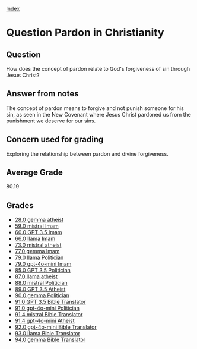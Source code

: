 
[Index](../../index.md)
# Question Pardon in Christianity
## Question
How does the concept of pardon relate to God's forgiveness of sin through Jesus Christ?

## Answer from notes
The concept of pardon means to forgive and not punish someone for his sin, as seen in the New Covenant where Jesus Christ pardoned us from the punishment we deserve for our sins.

## Concern used for grading
Exploring the relationship between pardon and divine forgiveness.

## Average Grade
80.19

## Grades
 * [28.0 gemma atheist](../answers/gemma_atheist/Pardon_in_Christianity.md)
 * [59.0 mistral Imam](../answers/mistral_Imam/Pardon_in_Christianity.md)
 * [60.0 GPT 3.5 Imam](../answers/GPT_3.5_Imam/Pardon_in_Christianity.md)
 * [66.0 llama Imam](../answers/llama_Imam/Pardon_in_Christianity.md)
 * [73.0 mistral atheist](../answers/mistral_atheist/Pardon_in_Christianity.md)
 * [77.0 gemma Imam](../answers/gemma_Imam/Pardon_in_Christianity.md)
 * [79.0 llama Politician](../answers/llama_Politician/Pardon_in_Christianity.md)
 * [79.0 gpt-4o-mini Imam](../answers/gpt-4o-mini_Imam/Pardon_in_Christianity.md)
 * [85.0 GPT 3.5 Politician](../answers/GPT_3.5_Politician/Pardon_in_Christianity.md)
 * [87.0 llama atheist](../answers/llama_atheist/Pardon_in_Christianity.md)
 * [88.0 mistral Politician](../answers/mistral_Politician/Pardon_in_Christianity.md)
 * [89.0 GPT 3.5 Atheist](../answers/GPT_3.5_Atheist/Pardon_in_Christianity.md)
 * [90.0 gemma Politician](../answers/gemma_Politician/Pardon_in_Christianity.md)
 * [91.0 GPT 3.5 Bible Translator](../answers/GPT_3.5_Bible_Translator/Pardon_in_Christianity.md)
 * [91.0 gpt-4o-mini Politician](../answers/gpt-4o-mini_Politician/Pardon_in_Christianity.md)
 * [91.4 mistral Bible Translator](../answers/mistral_Bible_Translator/Pardon_in_Christianity.md)
 * [91.4 gpt-4o-mini Atheist](../answers/gpt-4o-mini_Atheist/Pardon_in_Christianity.md)
 * [92.0 gpt-4o-mini Bible Translator](../answers/gpt-4o-mini_Bible_Translator/Pardon_in_Christianity.md)
 * [93.0 llama Bible Translator](../answers/llama_Bible_Translator/Pardon_in_Christianity.md)
 * [94.0 gemma Bible Translator](../answers/gemma_Bible_Translator/Pardon_in_Christianity.md)
